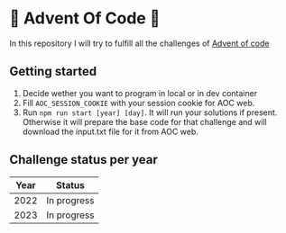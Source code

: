 # 🎄  Advent Of Code 🎄 
In this repository I will try to fulfill all the challenges of [Advent of code](https://adventofcode.com)


## Getting started
1. Decide wether you want to program in local or in dev container
2. Fill `AOC_SESSION_COOKIE` with your session cookie for AOC web.
3. Run `npm run start [year] [day]`. It will run your solutions if present. Otherwise it will prepare the base code for that challenge and will download the input.txt file for it from AOC web.

## Challenge status per year
|Year|Status|
|---|---|
|2022|In progress|
|2023|In progress|